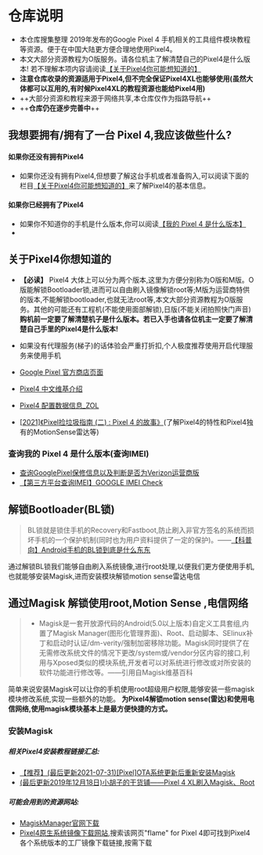 # 仓库说明
- 本仓库搜集整理 2019年发布的Google Pixel 4 手机相关的工具组件模块教程等资源。便于在中国大陆更方便合理地使用Pixel4。
- 本文大部分资源教程为O版服务。请各位机主了解清楚自己的Pixel4是什么版本! 若不理解本项内容请阅读[【关于Pixel4你可能想知道的】](##关于Pixel4你可能想知道的)
- **注意仓库收录的资源适用于Pixel4,但不完全保证Pixel4XL也能够使用(虽然大体都可以互用的,有时候Pixel4XL的教程资源也能给Pixel4用)**
- ++大部分资源和教程来源于网络共享,本仓库仅作为指路导航++
- ++**仓库仍在逐步完善中**++


## 我想要拥有/拥有了一台 Pixel 4,我应该做些什么?
#### 如果你还没有拥有Pixel4
* 如果你还没有拥有Pixel4,但想要了解这台手机或者准备购入,可以阅读下面的栏目[【关于Pixel4你可能想知道的】](##关于Pixel4你可能想知道的)来了解Pixel4的基本信息。
#### 如果你已经拥有了Pixel4
* 如果你不知道你的手机是什么版本,你可以阅读[【我的 Pixel 4 是什么版本】](#IMIE)
* 

## 关于Pixel4你想知道的
* **【必读】** Pixel4 大体上可以分为两个版本,这里为方便分别称为O版和M版。O版能解锁Bootloader锁,进而可以自由刷入镜像解锁root等;M版为运营商特供的版本,不能解锁bootloader,也就无法root等,本文大部分资源教程为O版服务。其他的可能还有工程机(不能使用面部解锁),日版(不能关闭拍照快门声音) **购机前一定要了解清楚机子是什么版本。若已入手也请各位机主一定要了解清楚自己手里的Pixel4是什么版本!**

* 如果没有代理服务(梯子)的话体验会严重打折扣,个人极度推荐使用开启代理服务来使用手机

* [Google Pixel 官方商店页面](https://store.google.com/tw/category/phones)
* [Pixel4 中文维基介绍](https://zh.wikipedia.org/wiki/Pixel_4)
* [Pixel4 配置数据信息_ZOL](https://detail.zol.com.cn/cell_phone/index1274867.shtml) 
* [[2021]《Pixel捡垃圾指南 (二) : Pixel 4 的故事》](https://www.bilibili.com/video/BV1Bq4y1o7mq)(了解Pixel4的特性和Pixel4独有的MotionSense雷达等)

### <span id="IMIE">查询我的 Pixel 4 是什么版本(查询IMEI)</span>
* [查询GooglePixel保修信息以及判断是否为Verizon运营商版](https://ericclose.github.io/Pixel-repairs-and-carriers.html)
* [【第三方平台查询IMEI】GOOGLE IMEI Check](https://www.imei.info/zh/phonedatabase/phones-google/)


## 解锁Bootloader(BL锁)
> BL锁就是锁住手机的Recovery和Fastboot,防止刷入非官方签名的系统而损坏手机的一个保护机制(同时也为用户资料提供了一定的保护)。——[【科普向】Android手机的BL锁到底是什么东东](https://www.bilibili.com/read/cv307758)

通过解锁BL锁我们能够自由刷入系统镜像,进行root处理,以便我们更方便使用手机,也就能够安装Magisk,进而安装模块解锁motion sense雷达电信
## 通过Magisk 解锁使用root,Motion Sense ,电信网络
> - Magisk是一套开放源代码的Android(5.0以上版本)自定义工具套组,内置了Magisk Manager(图形化管理界面)、Root、启动脚本、SElinux补丁和启动时认证/dm-verity/强制加密移除功能。Magisk同时提供了在无需修改系统文件的情况下更改/system或/vendor分区内容的接口,利用与Xposed类似的模块系统,开发者可以对系统进行修改或对所安装的软件功能进行修改等。——引用自Magisk维基百科

简单来说安装Magisk可以让你的手机使用root超级用户权限,能够安装一些magisk模块修改系统,实现一些额外的功能。
**为Pixel4解锁motion sense(雷达)和使用电信网络,使用magisk模块基本上是最方便快捷的方式。**


### 安装Magisk
##### 相关Pixel4安装教程链接汇总:
* [【推荐】(最后更新2021-07-31)[Pixel]OTA系统更新后重新安装Magisk](https://www.bilibili.com/video/BV1Eq4y1975h)
* [(最后更新2019年12月18日)小胡子的干货铺——Pixel 4 XL刷入Magisk、Root](https://sspai.com/post/57923)

##### 可能会用到的资源网站:
* [MagiskManager官网下载](https://magiskmanager.com/)
* [Pixel4原生系统镜像下载网站](https://developers.google.com/android/images),搜索该网页"flame" for Pixel 4即可找到Pixel4各个系统版本的工厂镜像下载链接,按需下载